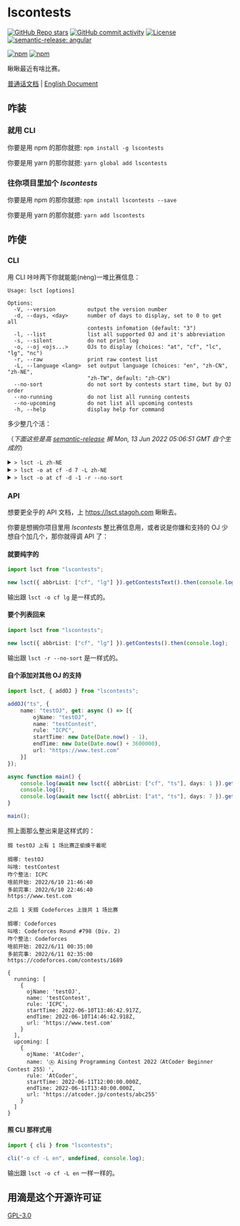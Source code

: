 # lscontests

[![GitHub Repo stars](https://img.shields.io/github/stars/StableAgOH/lscontests?style=social)](https://github.com/StableAgOH/lscontests)
[![GitHub commit activity](https://img.shields.io/github/commit-activity/m/StableAgOH/lscontests?logo=github)](https://github.com/StableAgOH/lscontests)
[![License](https://img.shields.io/github/license/StableAgOH/lscontests)](https://github.com/StableAgOH/lscontests)
[![semantic-release: angular](https://img.shields.io/badge/semantic--release-angular-e10079?logo=semantic-release)](https://github.com/semantic-release/semantic-release)

[![npm](https://img.shields.io/npm/v/lscontests?logo=npm)](https://www.npmjs.com/package/lscontests)
[![npm](https://img.shields.io/npm/dw/lscontests?logo=npm)](https://www.npmjs.com/package/lscontests)

瞅瞅最近有啥比赛。

[普通话文档](./README-zh-CN.md) | [English Document](./README.md)

## 咋装

### 就用 CLI

你要是用 npm 的那你就摁: `npm install -g lscontests`

你要是用 yarn 的那你就摁: `yarn global add lscontests`

### 往你项目里加个 *lscontests*

你要是用 npm 的那你就摁: `npm install lscontests --save`

你要是用 yarn 的那你就摁: `yarn add lscontests`

## 咋使

### CLI

用 CLI 咔咔两下你就能能(nèng)一堆比赛信息：

<!-- block_help begin -->
```text
Usage: lsct [options]

Options:
  -V, --version          output the version number
  -d, --days, <day>      number of days to display, set to 0 to get all
                         contests infomation (default: "3")
  -l, --list             list all supported OJ and it's abbreviation
  -s, --silent           do not print log
  -o, --oj <ojs...>      OJs to display (choices: "at", "cf", "lc", "lg", "nc")
  -r, --raw              print raw contest list
  -L, --language <lang>  set output language (choices: "en", "zh-CN", "zh-NE",
                         "zh-TW", default: "zh-CN")
  --no-sort              do not sort by contests start time, but by OJ order
  --no-running           do not list all running contests
  --no-upcoming          do not list all upcoming contests
  -h, --help             display help for command
```
<!-- block_help end -->

多少整几个活：

<!-- block_cli begin -->
（*下面这些是高 [semantic-release](https://github.com/semantic-release/semantic-release) 搁 Mon, 13 Jun 2022 05:06:51 GMT 自个生成的*）

<details>
<summary> <code>> lsct -L zh-NE</code> </summary>

```text
搁 NowCoder 上有 1 场比赛正偷摸干着呢

搁哪: NowCoder
叫啥：牛客竞赛计算几何专题班扫描线
咋个整法: ICPC
啥前开始: 6/6/2022, 07:00:00
多前完事: 6/30/2022, 08:00:00
https://ac.nowcoder.com/acm/contest/36088

之后 3 天搁 Codeforces 上拢共 1 场比赛

搁哪: Codeforces
叫啥: Codeforces Round #799 (Div. 4)
咋个整法: ICPC
啥前开始: 6/14/2022, 14:35:00
多前完事: 6/14/2022, 16:50:00
https://codeforces.com/contests/1692
```

</details>

<details>
<summary> <code>> lsct -o at cf -d 7 -L zh-NE</code> </summary>

```text
这前搁 AtCoder,Codeforces 上属实是没比赛打

之后 7 天搁 Codeforces,AtCoder 上拢共 6 场比赛

搁哪: Codeforces
叫啥: Codeforces Round #799 (Div. 4)
咋个整法: ICPC
啥前开始: 6/14/2022, 14:35:00
多前完事: 6/14/2022, 16:50:00
https://codeforces.com/contests/1692

搁哪: Codeforces
叫啥: Codeforces Round #800 (Div. 1)
咋个整法: Codeforces
啥前开始: 6/16/2022, 14:35:00
多前完事: 6/16/2022, 16:35:00
https://codeforces.com/contests/1693

搁哪: Codeforces
叫啥: Codeforces Round #800 (Div. 2)
咋个整法: Codeforces
啥前开始: 6/16/2022, 14:35:00
多前完事: 6/16/2022, 16:35:00
https://codeforces.com/contests/1694

搁哪: AtCoder
叫啥: Ⓐ Tokio Marine & Nichido Fire Insurance Programming Contest 2022（AtCoder Beginner Contest 256)
咋个整法: AtCoder
啥前开始: 6/18/2022, 12:00:00
多前完事: 6/18/2022, 13:40:00
https://atcoder.jp/contests/abc256

搁哪: Codeforces
叫啥: Codeforces Round #TBA (Div. 2)
咋个整法: Codeforces
啥前开始: 6/18/2022, 14:35:00
多前完事: 6/18/2022, 16:35:00
https://codeforces.com/contests/1695

搁哪: AtCoder
叫啥: Ⓐ AtCoder Regular Contest 142
咋个整法: AtCoder
啥前开始: 6/19/2022, 12:00:00
多前完事: 6/19/2022, 14:00:00
https://atcoder.jp/contests/arc142
```

</details>

<details>
<summary> <code>> lsct -o at cf -d -1 -r --no-sort</code> </summary>

```json
{
  "running": [],
  "upcoming": [
    {
      "ojName": "AtCoder",
      "name": "Ⓐ Tokio Marine & Nichido Fire Insurance Programming Contest 2022（AtCoder Beginner Contest 256)",
      "rule": "AtCoder",
      "startTime": "2022-06-18T12:00:00.000Z",
      "endTime": "2022-06-18T13:40:00.000Z",
      "url": "https://atcoder.jp/contests/abc256"
    },
    {
      "ojName": "AtCoder",
      "name": "Ⓐ AtCoder Regular Contest 142",
      "rule": "AtCoder",
      "startTime": "2022-06-19T12:00:00.000Z",
      "endTime": "2022-06-19T14:00:00.000Z",
      "url": "https://atcoder.jp/contests/arc142"
    },
    {
      "ojName": "AtCoder",
      "name": "Ⓐ NS Solutions Corporation Programming Contest 2022（AtCoder Beginner Contest 257）",
      "rule": "AtCoder",
      "startTime": "2022-06-25T12:00:00.000Z",
      "endTime": "2022-06-25T13:40:00.000Z",
      "url": "https://atcoder.jp/contests/abc257"
    },
    {
      "ojName": "AtCoder",
      "name": "Ⓐ AtCoder Regular Contest 143",
      "rule": "AtCoder",
      "startTime": "2022-06-26T12:00:00.000Z",
      "endTime": "2022-06-26T14:00:00.000Z",
      "url": "https://atcoder.jp/contests/arc143"
    },
    {
      "ojName": "AtCoder",
      "name": "Ⓐ AtCoder Beginner Contest 258",
      "rule": "AtCoder",
      "startTime": "2022-07-02T12:00:00.000Z",
      "endTime": "2022-07-02T13:40:00.000Z",
      "url": "https://atcoder.jp/contests/abc258"
    },
    {
      "ojName": "AtCoder",
      "name": "Ⓗ AtCoder Heuristic Contest 012",
      "rule": "AtCoder",
      "startTime": "2022-07-03T06:00:00.000Z",
      "endTime": "2022-07-03T10:00:00.000Z",
      "url": "https://atcoder.jp/contests/ahc012"
    },
    {
      "ojName": "Codeforces",
      "name": "Codeforces Round #799 (Div. 4)",
      "rule": "ICPC",
      "startTime": "2022-06-14T14:35:00.000Z",
      "endTime": "2022-06-14T16:50:00.000Z",
      "url": "https://codeforces.com/contests/1692"
    },
    {
      "ojName": "Codeforces",
      "name": "Codeforces Round #800 (Div. 1)",
      "rule": "Codeforces",
      "startTime": "2022-06-16T14:35:00.000Z",
      "endTime": "2022-06-16T16:35:00.000Z",
      "url": "https://codeforces.com/contests/1693"
    },
    {
      "ojName": "Codeforces",
      "name": "Codeforces Round #800 (Div. 2)",
      "rule": "Codeforces",
      "startTime": "2022-06-16T14:35:00.000Z",
      "endTime": "2022-06-16T16:35:00.000Z",
      "url": "https://codeforces.com/contests/1694"
    },
    {
      "ojName": "Codeforces",
      "name": "Codeforces Round #TBA (Div. 2)",
      "rule": "Codeforces",
      "startTime": "2022-06-18T14:35:00.000Z",
      "endTime": "2022-06-18T16:35:00.000Z",
      "url": "https://codeforces.com/contests/1695"
    },
    {
      "ojName": "Codeforces",
      "name": "Codeforces Global Round 21",
      "rule": "Codeforces",
      "startTime": "2022-06-25T14:35:00.000Z",
      "endTime": "2022-06-25T16:35:00.000Z",
      "url": "https://codeforces.com/contests/1696"
    }
  ]
}
```

</details>
<!-- block_cli end -->

### API

想要更全乎的 API 文档，上 <https://lsct.stagoh.com> 瞅瞅去。

你要是想搁你项目里用 *lscontests* 整比赛信息用，或者说是你嫌和支持的 OJ 少想自个加几个，那你就得调 API 了：

#### 就要纯字的

```typescript
import lsct from "lscontests";

new lsct({ abbrList: ["cf", "lg"] }).getContestsText().then(console.log);
```

输出跟 `lsct -o cf lg` 是一样式的。

#### 要个列表回来

```typescript
import lsct from "lscontests";

new lsct({ abbrList: ["cf", "lg"] }).getContests().then(console.log);
```

输出跟 `lsct -r --no-sort` 是一样式的。

#### 自个添加对其他 OJ 的支持

```typescript
import lsct, { addOJ } from "lscontests";

addOJ("ts", {
    name: "testOJ", get: async () => [{
        ojName: "testOJ",
        name: "testContest",
        rule: "ICPC",
        startTime: new Date(Date.now() - 1),
        endTime: new Date(Date.now() + 3600000),
        url: "https://www.test.com"
    }]
});

async function main() {
    console.log(await new lsct({ abbrList: ["cf", "ts"], days: 1 }).getContestsText("zh-NE"));
    console.log();
    console.log(await new lsct({ abbrList: ["at", "ts"], days: 7 }).getContests());
}

main();
```

照上面那么整出来是这样式的：

```text
搁 testOJ 上有 1 场比赛正偷摸干着呢

搁哪: testOJ
叫啥: testContest
咋个整法: ICPC
啥前开始: 2022/6/10 21:46:40
多前完事: 2022/6/10 22:46:40
https://www.test.com

之后 1 天搁 Codeforces 上拢共 1 场比赛

搁哪: Codeforces
叫啥: Codeforces Round #798 (Div. 2)
咋个整法: Codeforces
啥前开始: 2022/6/11 00:35:00
多前完事: 2022/6/11 02:35:00
https://codeforces.com/contests/1689

{
  running: [
    {
      ojName: 'testOJ',
      name: 'testContest',
      rule: 'ICPC',
      startTime: 2022-06-10T13:46:42.917Z,
      endTime: 2022-06-10T14:46:42.918Z,
      url: 'https://www.test.com'
    }
  ],
  upcoming: [
    {
      ojName: 'AtCoder',
      name: 'Ⓐ Aising Programming Contest 2022（AtCoder Beginner Contest 255）',
      rule: 'AtCoder',
      startTime: 2022-06-11T12:00:00.000Z,
      endTime: 2022-06-11T13:40:00.000Z,
      url: 'https://atcoder.jp/contests/abc255'
    }
  ]
}
```

#### 照 CLI 那样式用

```typescript
import { cli } from "lscontests";

cli("-o cf -L en", undefined, console.log);
```

输出跟 `lsct -o cf -L en` 一样一样的。

## 用滴是这个开源许可证

[GPL-3.0](https://www.gnu.org/licenses/gpl-3.0.html)
